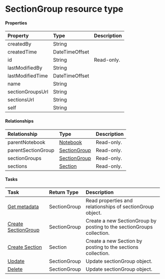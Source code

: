 # SectionGroup resource type



#### Properties
| Property	   | Type	|Description|
|:---------------|:--------|:----------|
|createdBy|String||
|createdTime|DateTimeOffset||
|id|String| Read-only.|
|lastModifiedBy|String||
|lastModifiedTime|DateTimeOffset||
|name|String||
|sectionGroupsUrl|String||
|sectionsUrl|String||
|self|String||

#### Relationships
| Relationship | Type	|Description|
|:---------------|:--------|:----------|
|parentNotebook|[Notebook](notebook.md)| Read-only.|
|parentSectionGroup|[SectionGroup](sectiongroup.md)| Read-only.|
|sectionGroups|[SectionGroup](sectiongroup.md)| Read-only.|
|sections|[Section](section.md)| Read-only.|

#### Tasks

| Task		   | Return Type	|Description|
|:---------------|:--------|:----------|
|[Get metadata](../api/sectiongroup_get.md) | SectionGroup |Read properties and relationships of sectionGroup object.|
|[Create SectionGroup]((../api/sectiongroup_post_sectiongroups.md)) |SectionGroup| Create a new SectionGroup by posting to the sectionGroups collection.|
|[Create Section]((../api/sectiongroup_post_sections.md)) |Section| Create a new Section by posting to the sections collection.|
|[Update](../api/sectiongroup_update.md) | SectionGroup	|Update sectionGroup object. |
|[Delete](../api/sectiongroup_delete.md) | SectionGroup	|Update sectionGroup object. |
